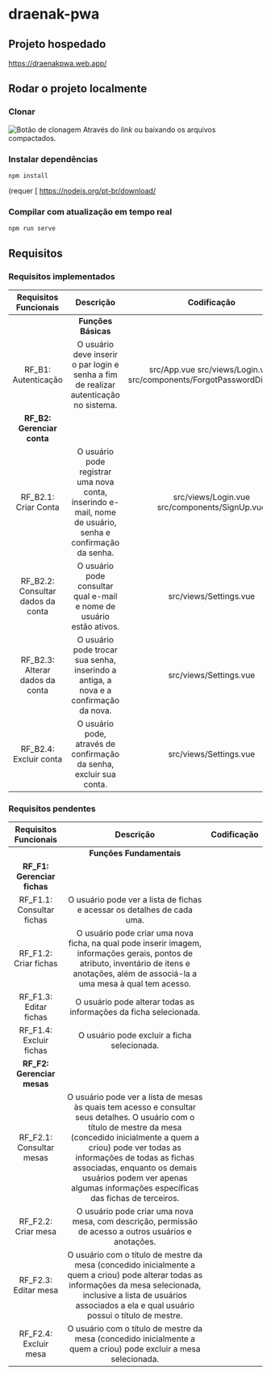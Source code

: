 # draenak-pwa

## Projeto hospedado

<https://draenakpwa.web.app/>

## Rodar o projeto localmente

### Clonar

![Botão de clonagem](https://user-images.githubusercontent.com/46501003/112393451-d8525b80-8cd9-11eb-8539-fa8c3a4ed1fa.png)
Através do *link* ou baixando os arquivos compactados.

### Instalar dependências
```
npm install
```
(requer [ https://nodejs.org/pt-br/download/

### Compilar com atualização em tempo real
```
npm run serve
```

## Requisitos

### Requisitos implementados

|       **Requisitos Funcionais**       |                                                 **Descrição**                                                 |                               **Codificação**                               |
|:---------------------------------:|:---------------------------------------------------------------------------------------------------------:|:-----------------------------------------------------------------------:|
|                                   |                                              **Funções Básicas**                                              |                                                                         |
|        RF_B1: Autenticação        | O usuário deve inserir o par login e senha a fim de realizar autenticação  no sistema.                    | src/App.vue src/views/Login.vue src/components/ForgotPasswordDialog.vue |
|                 **RF_B2: Gerenciar conta**                  |                                                                                     |                                                                         |
| RF_B2.1: Criar Conta              | O usuário pode registrar uma nova conta, inserindo e-mail, nome de usuário, senha e confirmação da senha. | src/views/Login.vue src/components/SignUp.vue                           |
| RF_B2.2: Consultar dados da conta | O usuário pode consultar qual e-mail e nome de usuário estão ativos.                                      | src/views/Settings.vue                                                  |
| RF_B2.3: Alterar dados da conta   | O usuário pode trocar sua senha, inserindo a antiga, a nova e a confirmação da nova.                      | src/views/Settings.vue                                                  |
| RF_B2.4: Excluir conta            | O usuário pode, através de confirmação da senha, excluir sua conta.                                       | src/views/Settings.vue                                                  |

### Requisitos pendentes

|   **Requisitos Funcionais**   |                                                                                                                                                                **Descrição**                                                                                                                                                               | **Codificação** |
|:-------------------------:|:--------------------------------------------------------------------------------------------------------------------------------------------------------------------------------------------------------------------------------------------------------------------------------------------------------------------------------------:|:-----------:|
|                           |                                                                                                                                                          **Funções Fundamentais**                                                                                                                                                          |             |
|              **RF_F1: Gerenciar fichas**             |                                                                                                                                                                                                                                                                                                                 |             |
| RF_F1.1: Consultar fichas | O usuário pode ver a lista de fichas e acessar os detalhes de cada uma.                                                                                                                                                                                                                                                                |             |
| RF_F1.2: Criar fichas     | O usuário pode criar uma nova ficha, na qual pode inserir imagem, informações gerais, pontos de atributo, inventário de itens e anotações, além de associá-la a uma mesa à qual tem acesso.                                                                                                                                            |             |
| RF_F1.3: Editar fichas    | O usuário pode alterar todas as informações da ficha selecionada.                                                                                                                                                                                                                                                                      |             |
| RF_F1.4: Excluir fichas   | O usuário pode excluir a ficha selecionada.                                                                                                                                                                                                                                                                                            |             |
|   **RF_F2: Gerenciar mesas**  |                                                                                                                                                                                                                                                                                                                                        |             |
| RF_F2.1: Consultar mesas  | O usuário pode ver a lista de mesas às quais tem acesso e consultar seus detalhes. O usuário com o título de mestre da mesa (concedido inicialmente a quem a criou) pode ver todas as informações de todas as fichas associadas, enquanto os demais usuários podem ver apenas algumas informações específicas das fichas de terceiros. |             |
| RF_F2.2: Criar mesa       | O usuário pode criar uma nova mesa, com descrição, permissão de acesso a outros usuários e anotações.                                                                                                                                                                                                                                  |             |
| RF_F2.3: Editar mesa      | O usuário com o título de mestre da mesa (concedido inicialmente a quem a criou) pode alterar todas as informações da mesa selecionada, inclusive a lista de usuários associados a ela e qual usuário possui o título de mestre.                                                                                                       |             |
| RF_F2.4: Excluir mesa     | O usuário com o título de mestre da mesa (concedido inicialmente a quem a criou) pode excluir a mesa selecionada.                                                                                                                                                                                                                      |             |
